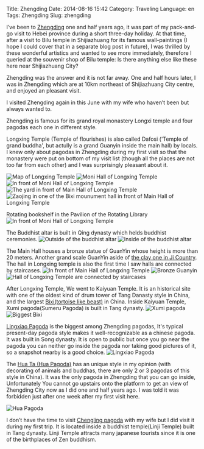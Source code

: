 Title: Zhengding
Date: 2014-08-16 15:42
Category: Traveling
Language: en
Tags: Zhengding
Slug: zhengding

I’ve been to [Zhengding](http://en.wikipedia.org/wiki/Zhengding) one and half years ago, it was part of my pack-and-go visit to Hebei province during a short three-day holiday. At that time, after a visit to Bilu temple in Shijiazhuang for its famous wall-paintings (I hope I could cover that in a separate blog post in future), I was thrilled by these wonderful artistics and wanted to see more immediately, therefore I queried at the souvenir shop of Bilu temple: Is there anything else like these here near Shijiazhuang City?

Zhengding was the answer and it is not far away. One and half hours later, I was in Zhengding which are at 10km northeast of Shijiazhuang City centre, and enjoyed an pleasant visit.

I visited Zhengding again in this June with my wife who haven’t been but always wanted to. 

Zhengding is famous for its grand royal monastery Longxi temple and four pagodas each one in different style. 

Longxing Temple (Temple of flourishes) is also called Dafosi ('Temple of grand buddha', but actully is a grand Guanyin inside the main hall) by locals. I knew only about pagodas in Zhengding during my first visit so that the monastery were put on bottom of my visit list (though all the places are not too far from each other) and I was surprisingly pleasant about it.

![Map of Longxing Temple]({filename}/images/travel/zhengding/R0013528.JPG_rotated.jpg)
![Moni Hall of Longxing Temple]({filename}/images/travel/zhengding/R0013535.JPG)
![In front of Moni Hall of Longxing Temple]({filename}/images/travel/zhengding/R0013537.JPG)
![The yard in front of Main Hall of Longxing Temple]({filename}/images/travel/zhengding/R0013587.JPG)
![Zaojing in one of the Bixi mounument hall in front of Main Hall of Longxing Temple]({filename}/images/travel/zhengding/R0013597.JPG)

Rotating bookshelf in the Pavilion of the Rotating Library
![In front of Moni Hall of Longxing Temple]({filename}/images/travel/zhengding/R0013589.JPG_rotated.jpg)

The Buddhist altar is built in Qing dynasty which helds buddhist ceremonies.
![Outside of the buddhist altar]({filename}/images/travel/zhengding/R0013592.JPG)
![Inside of the buddhist altar]({filename}/images/travel/zhengding/R0013576.JPG)

The Main Hall houses a bronze statue of GuanYin whose height is more than 20 meters. Another grand scale GuanYin aside of [the clay one in Ji Country](http://cnborn.net/blog/2014/06/a-trip-to-ji-country/). The hall in Longxing temple is also the first time I saw halls are connected by staircases.
![In front of Main Hall of Longxing Temple]({filename}/images/travel/zhengding/R0013605.JPG)
![Bronze Guanyin]({filename}/images/travel/zhengding/R0013616.JPG_rotated.jpg)
![Hall of Longxing Temple are connected by staircases]({filename}/images/travel/zhengding/R0013621.JPG)

After Longxing Temple, We went to Kaiyuan Temple. It is an historical site with one of the oldest kind of drum tower of Tang Danasty style in China, and the largest [Bixi(tortoise like beast)](http://en.wikipedia.org/wiki/Bixi_(tortoise)) in China. Inside Kaiyuan Temple, Xumi pagoda(Sumeru Pagoda) is built in Tang dynasty.
![Xumi pagoda]({filename}/images/travel/zhengding/R0013629.JPG)
![Biggest Bixi]({filename}/images/travel/zhengding/R0013633.JPG)

[Lingxiao Pagoda](http://en.wikipedia.org/wiki/Lingxiao_Pagoda) is the biggest among Zhengding pagodas, It's typical present-day pagoda style makes it well-recognizable as a chinese pagoda. It was built in Song dynasty. It is open to public but once you go near the pagoda you can neither go inside the pagoda nor taking good pictures of it, so a snapshot nearby is a good choice.
![Lingxiao Pagoda]({filename}/images/travel/zhengding/R0013524.JPG_rotated.jpg)

The [Hua Ta (Hua Pagoda)](http://en.wikipedia.org/wiki/Zhengding#Hua_Pagoda) has an unique style in my opinion (with decorating of animals and buddhas, there are only 2 or 3 pagodas of this style in China). It was the only pagoda in Zhengding that you can go inside, Unfortunately You cannot go upstairs onto the platform to get an view of Zhengding City now as I did one and half years ago. I was told it was forbidden just after one week after my first visit here.

![Hua Pagoda]({filename}/images/travel/zhengding/R0013652.JPG_rotated.jpg)

I don’t have the time to visit [Chengling pagoda](http://en.wikipedia.org/wiki/Zhengding#Chengling_Pagoda) with my wife but I did visit it during my first trip. It is located inside a buddhist temple(Linji Temple) built in Tang dynasty. Linji Temple attracts many japanese tourists since it is one of the birthplaces of Zen buddhism.
